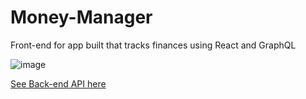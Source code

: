 # Money-Manager

Front-end for app built that tracks finances using React and GraphQL

![image](https://user-images.githubusercontent.com/41014229/230735085-297652cc-3be5-410b-bcb1-71a0a75cf347.png)


[See Back-end API here](https://github.com/Craig-97/Money-Manager-API)
